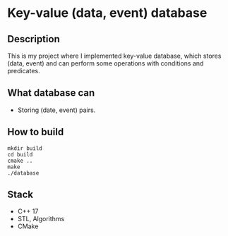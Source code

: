 # Key-value (data, event) database

## Description
This is my project where I implemented key-value database, which stores (data, event) and can perform some operations with conditions and predicates.

## What database can
- Storing (date, event) pairs.

## How to build
```
mkdir build
cd build
cmake ..
make
./database
```

## Stack
- C++ 17
- STL, Algorithms
- CMake

